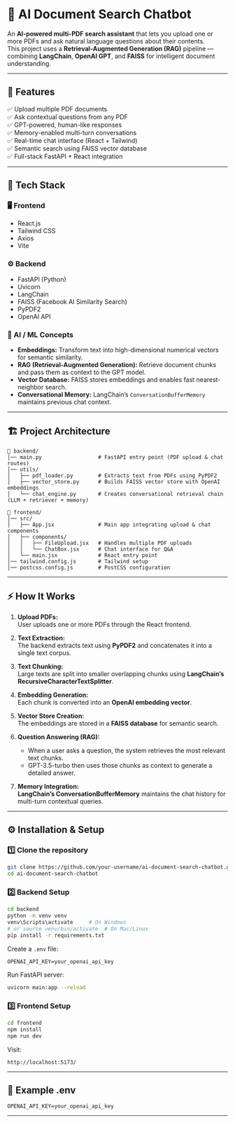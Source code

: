 # 🧠 AI Document Search Chatbot

An **AI-powered multi-PDF search assistant** that lets you upload one or more PDFs and ask natural language questions about their contents.  
This project uses a **Retrieval-Augmented Generation (RAG)** pipeline — combining **LangChain**, **OpenAI GPT**, and **FAISS** for intelligent document understanding.

---

## 🚀 Features

✅ Upload multiple PDF documents  
✅ Ask contextual questions from any PDF  
✅ GPT-powered, human-like responses  
✅ Memory-enabled multi-turn conversations  
✅ Real-time chat interface (React + Tailwind)  
✅ Semantic search using FAISS vector database  
✅ Full-stack FastAPI + React integration  

---

## 🧩 Tech Stack

### 🖥 Frontend
- React.js  
- Tailwind CSS  
- Axios  
- Vite  

### ⚙️ Backend
- FastAPI (Python)
- Uvicorn
- LangChain
- FAISS (Facebook AI Similarity Search)
- PyPDF2
- OpenAI API  

### 🧠 AI / ML Concepts
- **Embeddings:** Transform text into high-dimensional numerical vectors for semantic similarity.
- **RAG (Retrieval-Augmented Generation):** Retrieve document chunks and pass them as context to the GPT model.
- **Vector Database:** FAISS stores embeddings and enables fast nearest-neighbor search.
- **Conversational Memory:** LangChain’s `ConversationBufferMemory` maintains previous chat context.

---

## 🏗️ Project Architecture

```
📂 backend/
│── main.py                  # FastAPI entry point (PDF upload & chat routes)
│── utils/
│   ├── pdf_loader.py        # Extracts text from PDFs using PyPDF2
│   ├── vector_store.py      # Builds FAISS vector store with OpenAI embeddings
│   └── chat_engine.py       # Creates conversational retrieval chain (LLM + retriever + memory)

📂 frontend/
│── src/
│   ├── App.jsx              # Main app integrating upload & chat components
│   ├── components/
│   │   ├── FileUpload.jsx   # Handles multiple PDF uploads
│   │   └── ChatBox.jsx      # Chat interface for Q&A
│   └── main.jsx             # React entry point
│── tailwind.config.js       # Tailwind setup
│── postcss.config.js        # PostCSS configuration
```

---

## ⚡ How It Works

1. **Upload PDFs:**  
   User uploads one or more PDFs through the React frontend.

2. **Text Extraction:**  
   The backend extracts text using **PyPDF2** and concatenates it into a single text corpus.

3. **Text Chunking:**  
   Large texts are split into smaller overlapping chunks using **LangChain’s RecursiveCharacterTextSplitter**.

4. **Embedding Generation:**  
   Each chunk is converted into an **OpenAI embedding vector**.

5. **Vector Store Creation:**  
   The embeddings are stored in a **FAISS database** for semantic search.

6. **Question Answering (RAG):**  
   - When a user asks a question, the system retrieves the most relevant text chunks.  
   - GPT-3.5-turbo then uses those chunks as context to generate a detailed answer.

7. **Memory Integration:**  
   **LangChain’s ConversationBufferMemory** maintains the chat history for multi-turn contextual queries.

---

## ⚙️ Installation & Setup

### 1️⃣ Clone the repository
```bash
git clone https://github.com/your-username/ai-document-search-chatbot.git
cd ai-document-search-chatbot
```

### 2️⃣ Backend Setup
```bash
cd backend
python -m venv venv
venv\Scripts\activate     # On Windows
# or source venv/bin/activate  # On Mac/Linux
pip install -r requirements.txt
```

Create a `.env` file:
```
OPENAI_API_KEY=your_openai_api_key
```

Run FastAPI server:
```bash
uvicorn main:app --reload
```

### 3️⃣ Frontend Setup
```bash
cd frontend
npm install
npm run dev
```

Visit:
```
http://localhost:5173/
```

---

## 🧾 Example .env
```
OPENAI_API_KEY=your_openai_api_key
```

---

